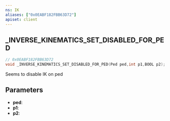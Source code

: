 ```yaml
---
ns: IK
aliases: ["0x0EABF182FBB63D72"]
apiset: client
---
```

## _INVERSE_KINEMATICS_SET_DISABLED_FOR_PED

```c
// 0x0EABF182FBB63D72
void _INVERSE_KINEMATICS_SET_DISABLED_FOR_PED(Ped ped,int p1,BOOL p2);
```

Seems to disable IK on ped

## Parameters
* **ped**:
* **p1**:
* **p2**: